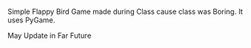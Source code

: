 Simple Flappy Bird Game made during Class cause class was Boring.
It uses PyGame.

May Update in Far Future
